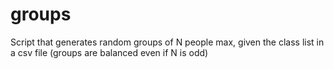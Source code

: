 # groups

Script that generates random groups of N people max, given the class list in a csv file
(groups are balanced even if N is odd)
